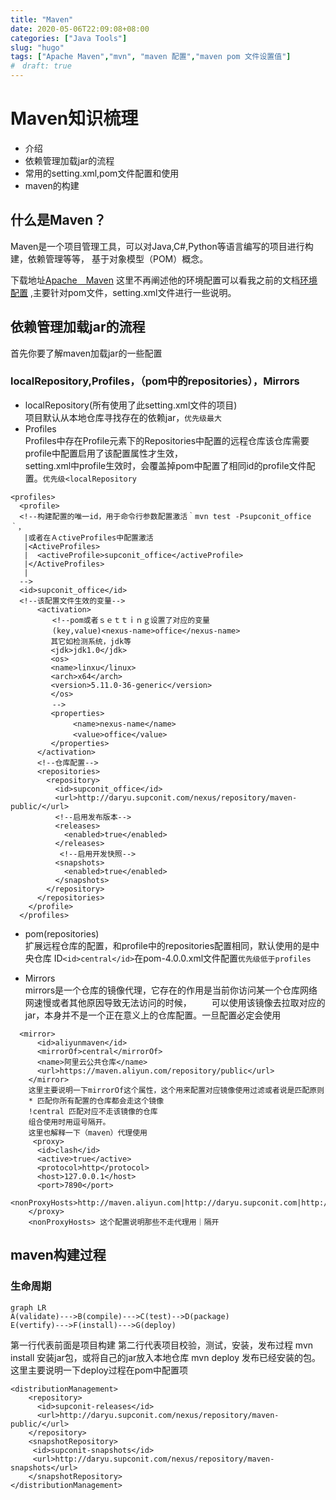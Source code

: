 ```yaml
---
title: "Maven"  
date: 2020-05-06T22:09:08+08:00  
categories: ["Java Tools"]  
slug: "hugo"  
tags: ["Apache Maven","mvn", "maven 配置","maven pom 文件设置值"]  
#　draft: true  
---
```

# Maven知识梳理
- 介绍
- 依赖管理加载jar的流程
- 常用的setting.xml,pom文件配置和使用
- maven的构建

## 什么是Maven？
Maven是一个项目管理工具，可以对Java,C#,Python等语言编写的项目进行构建，依赖管理等等，
基于对象模型（POM）概念。

下载地址[Apache　Maven](https://maven.apache.org/download.cgi)
这里不再阐述他的环境配置可以看我之前的文档[环境配置](https://cherubr.github.io/categories/Environment)
,主要针对pom文件，setting.xml文件进行一些说明。

## 依赖管理加载jar的流程
首先你要了解maven加载jar的一些配置  
### localRepository,Profiles，（pom中的repositories），Mirrors
- localRepository(所有使用了此setting.xml文件的项目)  
项目默认从本地仓库寻找存在的依赖jar，`优先级最大`
- Profiles  
Profiles中存在Profile元素下的Repositories中配置的远程仓库该仓库需要profile中配置启用了该配置属性才生效，  
setting.xml中profile生效时，会覆盖掉pom中配置了相同id的profile文件配置。`优先级<localRepository`  
```
<profiles>
  <profile>
  <!--构建配置的唯一id，用于命令行参数配置激活｀mvn test -Psupconit_office｀，
   |或者在ＡctiveProfiles中配置激活 
   |<ActiveProfiles>
   |  <activeProfile>supconit_office</activeProfile>
   |</ActiveProfiles>
   |
  -->
  <id>supconit_office</id>
  <!--该配置文件生效的变量-->
      <activation>
      　　<!--pom或者ｓｅｔｔｉｎｇ设置了对应的变量
      　　(key,value)<nexus-name>office</nexus-name>
         其它如检测系统，jdk等
         <jdk>jdk1.0</jdk>
         <os>
         <name>linxu</linux>
         <arch>x64</arch>
         <version>5.11.0-36-generic</version>
         </os>
      　　-->
         <properties>
         　　　<name>nexus-name</name>
         　　　<value>office</value>
         </properties>
      </activation>
      <!--仓库配置-->
      <repositories>
        <repository>
          <id>supconit_office</id>
          <url>http://daryu.supconit.com/nexus/repository/maven-public/</url>
          <!--启用发布版本-->
          <releases>
            <enabled>true</enabled>
          </releases>
           <!--启用开发快照-->
          <snapshots>
            <enabled>true</enabled>
          </snapshots>
        </repository>
      </repositories>
    </profile>
  </profiles>  
```
- pom(repositories)  
扩展远程仓库的配置，和profile中的repositories配置相同，默认使用的是中央仓库 ID```<id>central</id>```在pom-4.0.0.xml文件配置`优先级低于profiles`

- Mirrors  
mirrors是一个仓库的镜像代理，它存在的作用是当前你访问某一个仓库网络网速慢或者其他原因导致无法访问的时候，
　　可以使用该镜像去拉取对应的jar，本身并不是一个正在意义上的仓库配置。一旦配置必定会使用
```
  <mirror>
      <id>aliyunmaven</id>
      <mirrorOf>central</mirrorOf>
      <name>阿里云公共仓库</name>
      <url>https://maven.aliyun.com/repository/public</url>
    </mirror>
    这里主要说明一下mirrorOf这个属性，这个用来配置对应镜像使用过滤或者说是匹配原则
    * 匹配你所有配置的仓库都会走这个镜像
    !central 匹配对应不走该镜像的仓库
    组合使用时用逗号隔开。
    这里也解释一下（maven）代理使用
     <proxy>
      <id>clash</id>
      <active>true</active>
      <protocol>http</protocol>
      <host>127.0.0.1</host>
      <port>7890</port>
      <nonProxyHosts>http://maven.aliyun.com|http://daryu.supconit.com|http://miniweb.top|http://hc.supconit.com</nonProxyHosts>
    </proxy>
    <nonProxyHosts> 这个配置说明那些不走代理用｜隔开
```

## maven构建过程
### 生命周期
```mermaid
graph LR
A(validate)--->B(compile)--->C(test)-->D(package)
E(vertify)--->F(install)--->G(deploy)
```
第一行代表前面是项目构建
第二行代表项目校验，测试，安装，发布过程
mvn install 安装jar包，或将自己的jar放入本地仓库
mvn deploy 发布已经安装的包。
这里主要说明一下deploy过程在pom中配置项
```
<distributionManagement>
    <repository>
      <id>supconit-releases</id>
      <url>http://daryu.supconit.com/nexus/repository/maven-public/</url>
    </repository>
    <snapshotRepository>
     <id>supconit-snapshots</id>
     <url>http://daryu.supconit.com/nexus/repository/maven-snapshots</url>
    </snapshotRepository>
</distributionManagement>
```








